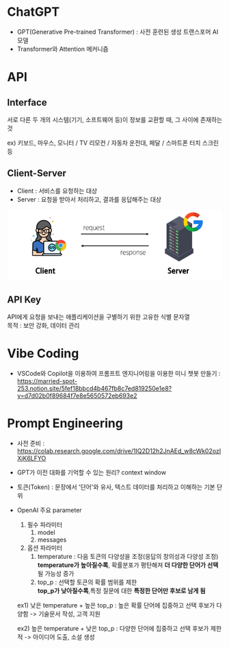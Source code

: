 # ChatGPT

- GPT(Generative Pre-trained Transformer) : 사전 훈련된 생성 트랜스포머 AI 모델
- Transformer와 Attention 메커니즘
  
# API

## Interface

서로 다른 두 개의 시스템(기기, 소프트웨어 등)이 정보를 교환할 때, 그 사이에 존재하는 것

ex) 키보드, 마우스, 모니터 / TV 리모컨 / 자동차 운전대, 페달 / 스마트폰 터치 스크린 등

 ## Client-Server

- Client : 서비스를 요청하는 대상
- Server : 요청을 받아서 처리하고, 결과를 응답해주는 대상

![client-server](image.png)

## API Key
API에게 요청을 보내는 애플리케이션을 구별하기 위한 고유한 식별 문자열   
목적 : 보안 강화, 데이터 관리

# Vibe Coding

- VSCode와 Copilot을 이용하여 프롬프트 엔지니어링을 이용한 미니 챗봇 만들기 :   
https://married-spot-253.notion.site/5fef18bbcd4b467fb8c7ed819250e1e8?v=d7d02b0f89684f7e8e5650572eb693e2


# Prompt Engineering

- 사전 준비 : https://colab.research.google.com/drive/1IQ2D12h2JnAEd_w8cWk02ozIXjK6LFYO
  
- GPT가 이전 대화를 기억할 수 있는 원리? context window
  
- 토큰(Token) : 문장에서 '단어'와 유사, 텍스트 데이터를 처리하고 이해하는 기본 단위
  
- OpenAI 주요 parameter
  1. 필수 파라미터
     1. model
     2. messages
  2. 옵션 파라미터
     1. temperature : 다음 토큰의 다양성을 조정(응답의 창의성과 다양성 조정)   
    **temperature가 높아질수록**, 확률분포가 평탄해져 **더 다양한 단어가 선택**될 가능성 증가
     2. top_p : 선택할 토큰의 확률 범위를 제한   
    **top_p가 낮아질수록**,특정 질문에 대한 **특정한 단어만 후보로 남게 됨**

  ex1) 낮은 temperature + 높은 top_p :
높은 확률 단어에 집중하고 선택 후보가 다양함
->  기술문서 작성, 고객 지원

  ex2) 높은 temperature + 낮은 top_p :
다양한 단어에 집중하고 선택 후보가 제한적
->  아이디어 도출, 소설 생성
